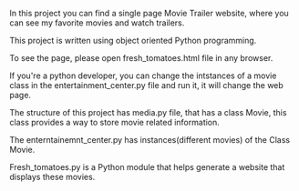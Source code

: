 In this project you can find a single page Movie Trailer website, where you can see my favorite movies and watch trailers.

This project is written using object oriented Python programming.

To see the page, please open fresh_tomatoes.html file in any browser.

If you're a python developer, you can change the intstances of a movie class in the entertainment_center.py file and run it, it will change the web page.

The structure of this project has media.py file, that has a class Movie, this class provides a way to store movie related information.

The enterntainemnt_center.py has instances(different movies) of the Class Movie.

Fresh_tomatoes.py is a Python module that helps generate a website that displays these movies.

